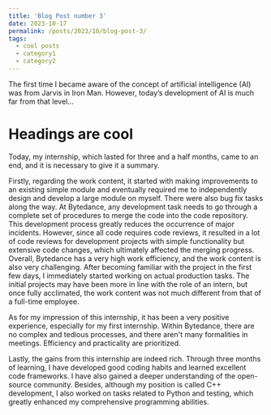 ```yaml
---
title: 'Blog Post number 3'
date: 2023-10-17
permalink: /posts/2023/10/blog-post-3/
tags:
  - cool posts
  - category1
  - category2
---
```


The first time I became aware of the concept of artificial intelligence (AI) was from Jarvis in Iron Man. However, today’s development of AI is much far from that level...

Headings are cool
======
Today, my internship, which lasted for three and a half months, came to an end, and it is necessary to give it a summary.

Firstly, regarding the work content, it started with making improvements to an existing simple module and eventually required me to independently design and develop a large module on myself. There were also bug fix tasks along the way. At Bytedance, any development task needs to go through a complete set of procedures to merge the code into the code repository. This development process greatly reduces the occurrence of major incidents. However, since all code requires code reviews, it resulted in a lot of code reviews for development projects with simple functionality but extensive code changes, which ultimately affected the merging progress. Overall, Bytedance has a very high work efficiency, and the work content is also very challenging. After becoming familiar with the project in the first few days, I immediately started working on actual production tasks. The initial projects may have been more in line with the role of an intern, but once fully acclimated, the work content was not much different from that of a full-time employee.

As for my impression of this internship, it has been a very positive experience, especially for my first internship. Within Bytedance, there are no complex and tedious processes, and there aren't many formalities in meetings. Efficiency and practicality are prioritized.

Lastly, the gains from this internship are indeed rich. Through three months of learning, I have developed good coding habits and learned excellent code frameworks. I have also gained a deeper understanding of the open-source community. Besides, although my position is called C++ development, I also worked on tasks related to Python and testing, which greatly enhanced my comprehensive programming abilities.